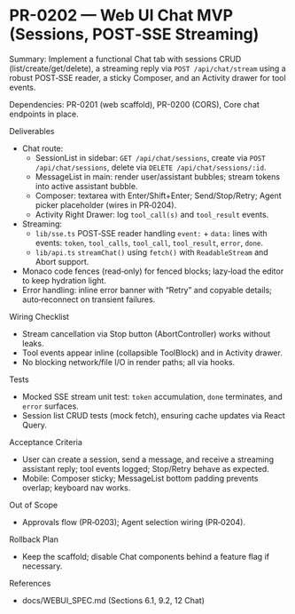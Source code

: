 # PR-0202 — Web UI Chat MVP (Sessions, POST‑SSE Streaming)

Summary: Implement a functional Chat tab with sessions CRUD (list/create/get/delete), a streaming reply via `POST /api/chat/stream` using a robust POST‑SSE reader, a sticky Composer, and an Activity drawer for tool events.

Dependencies: PR-0201 (web scaffold), PR-0200 (CORS), Core chat endpoints in place.

Deliverables

- Chat route:
  - SessionList in sidebar: `GET /api/chat/sessions`, create via `POST /api/chat/sessions`, delete via `DELETE /api/chat/sessions/:id`.
  - MessageList in main: render user/assistant bubbles; stream tokens into active assistant bubble.
  - Composer: textarea with Enter/Shift+Enter; Send/Stop/Retry; Agent picker placeholder (wires in PR‑0204).
  - Activity Right Drawer: log `tool_call(s)` and `tool_result` events.
- Streaming:
  - `lib/sse.ts` POST‑SSE reader handling `event:` + `data:` lines with events: `token`, `tool_calls`, `tool_call`, `tool_result`, `error`, `done`.
  - `lib/api.ts` `streamChat()` using `fetch()` with `ReadableStream` and Abort support.
- Monaco code fences (read‑only) for fenced blocks; lazy‑load the editor to keep hydration light.
- Error handling: inline error banner with “Retry” and copyable details; auto‑reconnect on transient failures.

Wiring Checklist

- Stream cancellation via Stop button (AbortController) works without leaks.
- Tool events appear inline (collapsible ToolBlock) and in Activity drawer.
- No blocking network/file I/O in render paths; all via hooks.

Tests

- Mocked SSE stream unit test: `token` accumulation, `done` terminates, and `error` surfaces.
- Session list CRUD tests (mock fetch), ensuring cache updates via React Query.

Acceptance Criteria

- User can create a session, send a message, and receive a streaming assistant reply; tool events logged; Stop/Retry behave as expected.
- Mobile: Composer sticky; MessageList bottom padding prevents overlap; keyboard nav works.

Out of Scope

- Approvals flow (PR‑0203); Agent selection wiring (PR‑0204).

Rollback Plan

- Keep the scaffold; disable Chat components behind a feature flag if necessary.

References

- docs/WEBUI_SPEC.md (Sections 6.1, 9.2, 12 Chat)

